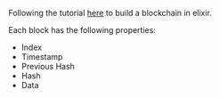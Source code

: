 Following the tutorial [here](https://medium.com/coinmonks/building-a-blockchain-in-elixir-part-1-4d4ed889525b) to build a blockchain in elixir.


Each block has the following properties:

- Index
- Timestamp
- Previous Hash
- Hash
- Data
